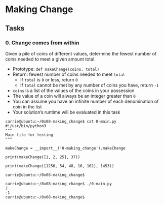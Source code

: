 # Making Change

## Tasks
### 0. Change comes from within

Given a pile of coins of different values, determine the fewest number of coins needed to meet a given amount total.

* Prototype: ```def makeChange(coins, total)```
* Return: fewest number of coins needed to meet ```total```
	* If ```total``` is ```0``` or less, return ```0```
	* If ```total``` cannot be met by any number of coins you have, return ```-1```
* ```coins``` is a list of the values of the coins in your possession
* The value of a coin will always be an integer greater than ```0```
* You can assume you have an infinite number of each denomination of coin in the list
* Your solution’s runtime will be evaluated in this task

```
carrie@ubuntu:~/0x08-making_change$ cat 0-main.py
#!/usr/bin/python3
"""
Main file for testing
"""

makeChange = __import__('0-making_change').makeChange

print(makeChange([1, 2, 25], 37))

print(makeChange([1256, 54, 48, 16, 102], 1453))

carrie@ubuntu:~/0x08-making_change$
```
```
carrie@ubuntu:~/0x08-making_change$ ./0-main.py
7
-1
carrie@ubuntu:~/0x08-making_change$
```
